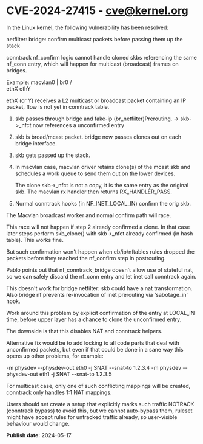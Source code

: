 # CVE-2024-27415 - cve@kernel.org

In the Linux kernel, the following vulnerability has been resolved:

netfilter: bridge: confirm multicast packets before passing them up the stack

conntrack nf_confirm logic cannot handle cloned skbs referencing
the same nf_conn entry, which will happen for multicast (broadcast)
frames on bridges.

 Example:
    macvlan0
       |
      br0
     /  \
  ethX    ethY

 ethX (or Y) receives a L2 multicast or broadcast packet containing
 an IP packet, flow is not yet in conntrack table.

 1. skb passes through bridge and fake-ip (br_netfilter)Prerouting.
    -> skb->_nfct now references a unconfirmed entry
 2. skb is broad/mcast packet. bridge now passes clones out on each bridge
    interface.
 3. skb gets passed up the stack.
 4. In macvlan case, macvlan driver retains clone(s) of the mcast skb
    and schedules a work queue to send them out on the lower devices.

    The clone skb->_nfct is not a copy, it is the same entry as the
    original skb.  The macvlan rx handler then returns RX_HANDLER_PASS.
 5. Normal conntrack hooks (in NF_INET_LOCAL_IN) confirm the orig skb.

The Macvlan broadcast worker and normal confirm path will race.

This race will not happen if step 2 already confirmed a clone. In that
case later steps perform skb_clone() with skb->_nfct already confirmed (in
hash table).  This works fine.

But such confirmation won't happen when eb/ip/nftables rules dropped the
packets before they reached the nf_confirm step in postrouting.

Pablo points out that nf_conntrack_bridge doesn't allow use of stateful
nat, so we can safely discard the nf_conn entry and let inet call
conntrack again.

This doesn't work for bridge netfilter: skb could have a nat
transformation. Also bridge nf prevents re-invocation of inet prerouting
via 'sabotage_in' hook.

Work around this problem by explicit confirmation of the entry at LOCAL_IN
time, before upper layer has a chance to clone the unconfirmed entry.

The downside is that this disables NAT and conntrack helpers.

Alternative fix would be to add locking to all code parts that deal with
unconfirmed packets, but even if that could be done in a sane way this
opens up other problems, for example:

-m physdev --physdev-out eth0 -j SNAT --snat-to 1.2.3.4
-m physdev --physdev-out eth1 -j SNAT --snat-to 1.2.3.5

For multicast case, only one of such conflicting mappings will be
created, conntrack only handles 1:1 NAT mappings.

Users should set create a setup that explicitly marks such traffic
NOTRACK (conntrack bypass) to avoid this, but we cannot auto-bypass
them, ruleset might have accept rules for untracked traffic already,
so user-visible behaviour would change.

**Publish date:** 2024-05-17
